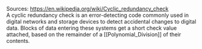 Sources:
https://en.wikipedia.org/wiki/Cyclic_redundancy_check
\
A cyclic redundancy check is an error-detecting code commonly used in digital networks and storage devices to detect accidental changes to digital data. Blocks of data entering these systems get a short check value attached, based on the remainder of a [[Polynomial_Division]] of their contents.
